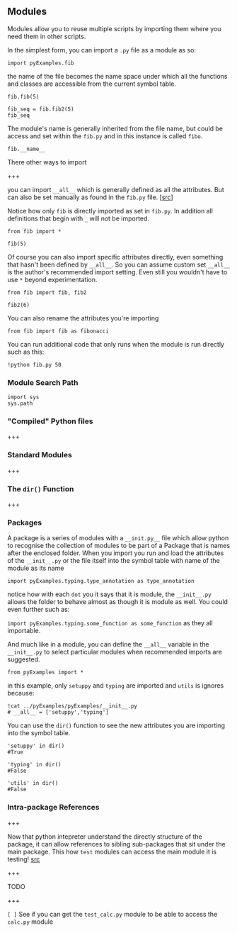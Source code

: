 
## Modules

Modules allow you to reuse multiple scripts by importing them where you need them in other scripts.

In the simplest form, you can import a `.py` file as a module as so:

```{code-cell} ipython3
import pyExamples.fib
```

the name of the file becomes the name space under which all the functions and classes are accessible from the current symbol table.

```{code-cell} ipython3
fib.fib(5)
```

```{code-cell} ipython3
fib_seq = fib.fib2(5)
fib_seq
```

The module's name is generally inherited from the file name, but could be access and set within the `fib.py` and in this instance is called `fibo`.

```{code-cell} ipython3
fib.__name__
```

There other ways to import

+++

you can import `__all__` which is generally defined as all the attributes. But can also be set manually as found in the `fib.py` file. [[src](https://stackoverflow.com/questions/44834/can-someone-explain-all-in-python)]

Notice how only `fib` is directly imported as set in `fib.py`. In addition all definitions that begin with `_` will not be imported.

```{code-cell} ipython3
from fib import *
```

```{code-cell} ipython3
fib(5)
```

Of course you can also import specific attributes directly, even something that hasn't been defined by `__all__`. So you can assume custom set `__all__` is the author's recommended import setting. Even still you wouldn't have to use `*` beyond experimentation.

```{code-cell} ipython3
from fib import fib, fib2
```

```{code-cell} ipython3
fib2(6)
```

You can also rename the attributes you're importing

```{code-cell} ipython3
from fib import fib as fibonacci
```

You can run additional code that only runs when the module is run directly such as this:

```{code-cell} ipython3
!python fib.py 50
```

### Module Search Path

```{code-cell} ipython3
import sys
sys.path
```

### "Compiled" Python files

+++

### Standard Modules

+++

### The `dir()` Function

+++

### Packages

A package is a series of modules with a `__init.py__` file which allow python to recognise the collection of modules to be part of a Package that is names after the enclosed folder. When you import you run and load the attributes of the `__init__.py` or the file itself into the symbol table with name of the module as its name

```{code-cell} ipython3
import pyExamples.typing.type_annotation as type_annotation
```

notice how with each `dot` you it says that it is module, the `__init__.py` allows the folder to behave almost as though it is module as well. You could even further such as:

`import pyExamples.typing.some_function as some_function` as they all importable.

And much like in a module, you can define the `__all__` variable in the `__init__.py` to select particular modules when recommended imports are suggested.

```{code-cell} ipython3
from pyExamples import *
```

in this example, only `setuppy` and `typing` are imported and `utils` is ignores because:

```{code-cell} ipython3
!cat ../pyExamples/pyExamples/__init__.py
# __all__ = ['setuppy','typing']
```

You can use the `dir()` function to see the new attributes you are importing into the symbol table.

```{code-cell} ipython3
'setuppy' in dir()
#True
```

```{code-cell} ipython3
'typing' in dir()
#False
```

```{code-cell} ipython3
'utils' in dir()
#False
```

### Intra-package References

+++

Now that python intepreter understand the directly structure of the package, it can allow references to sibling sub-packages that sit under the main package. This how `test` modules can access the main module it is testing! [src](https://docs.python.org/3/reference/import.html#package-relative-imports)

+++

TODO

+++

`[ ]` See if you can get the `test_calc.py` module to be able to access the `calc.py` module
